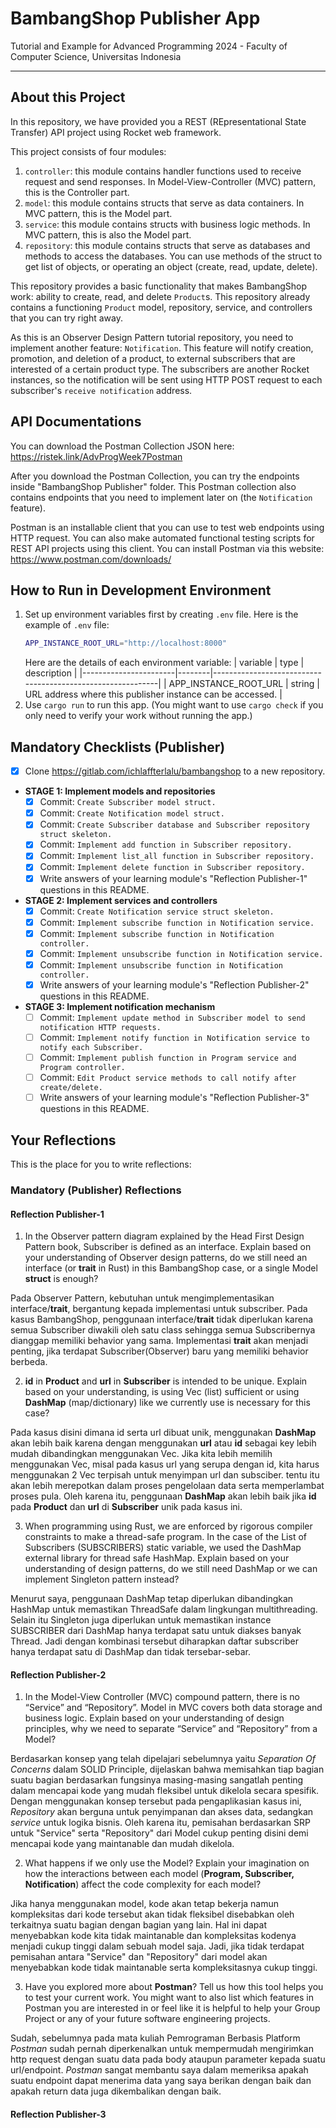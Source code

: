 # BambangShop Publisher App
Tutorial and Example for Advanced Programming 2024 - Faculty of Computer Science, Universitas Indonesia

---

## About this Project
In this repository, we have provided you a REST (REpresentational State Transfer) API project using Rocket web framework.

This project consists of four modules:
1.  `controller`: this module contains handler functions used to receive request and send responses.
    In Model-View-Controller (MVC) pattern, this is the Controller part.
2.  `model`: this module contains structs that serve as data containers.
    In MVC pattern, this is the Model part.
3.  `service`: this module contains structs with business logic methods.
    In MVC pattern, this is also the Model part.
4.  `repository`: this module contains structs that serve as databases and methods to access the databases.
    You can use methods of the struct to get list of objects, or operating an object (create, read, update, delete).

This repository provides a basic functionality that makes BambangShop work: ability to create, read, and delete `Product`s.
This repository already contains a functioning `Product` model, repository, service, and controllers that you can try right away.

As this is an Observer Design Pattern tutorial repository, you need to implement another feature: `Notification`.
This feature will notify creation, promotion, and deletion of a product, to external subscribers that are interested of a certain product type.
The subscribers are another Rocket instances, so the notification will be sent using HTTP POST request to each subscriber's `receive notification` address.

## API Documentations

You can download the Postman Collection JSON here: https://ristek.link/AdvProgWeek7Postman

After you download the Postman Collection, you can try the endpoints inside "BambangShop Publisher" folder.
This Postman collection also contains endpoints that you need to implement later on (the `Notification` feature).

Postman is an installable client that you can use to test web endpoints using HTTP request.
You can also make automated functional testing scripts for REST API projects using this client.
You can install Postman via this website: https://www.postman.com/downloads/

## How to Run in Development Environment
1.  Set up environment variables first by creating `.env` file.
    Here is the example of `.env` file:
    ```bash
    APP_INSTANCE_ROOT_URL="http://localhost:8000"
    ```
    Here are the details of each environment variable:
    | variable              | type   | description                                                |
    |-----------------------|--------|------------------------------------------------------------|
    | APP_INSTANCE_ROOT_URL | string | URL address where this publisher instance can be accessed. |
2.  Use `cargo run` to run this app.
    (You might want to use `cargo check` if you only need to verify your work without running the app.)

## Mandatory Checklists (Publisher)
-   [x] Clone https://gitlab.com/ichlaffterlalu/bambangshop to a new repository.
-   **STAGE 1: Implement models and repositories**
    -   [x] Commit: `Create Subscriber model struct.`
    -   [x] Commit: `Create Notification model struct.`
    -   [x] Commit: `Create Subscriber database and Subscriber repository struct skeleton.`
    -   [x] Commit: `Implement add function in Subscriber repository.`
    -   [x] Commit: `Implement list_all function in Subscriber repository.`
    -   [x] Commit: `Implement delete function in Subscriber repository.`
    -   [x] Write answers of your learning module's "Reflection Publisher-1" questions in this README.
-   **STAGE 2: Implement services and controllers**
    -   [x] Commit: `Create Notification service struct skeleton.`
    -   [x] Commit: `Implement subscribe function in Notification service.`
    -   [x] Commit: `Implement subscribe function in Notification controller.`
    -   [x] Commit: `Implement unsubscribe function in Notification service.`
    -   [x] Commit: `Implement unsubscribe function in Notification controller.`
    -   [x] Write answers of your learning module's "Reflection Publisher-2" questions in this README.
-   **STAGE 3: Implement notification mechanism**
    -   [ ] Commit: `Implement update method in Subscriber model to send notification HTTP requests.`
    -   [ ] Commit: `Implement notify function in Notification service to notify each Subscriber.`
    -   [ ] Commit: `Implement publish function in Program service and Program controller.`
    -   [ ] Commit: `Edit Product service methods to call notify after create/delete.`
    -   [ ] Write answers of your learning module's "Reflection Publisher-3" questions in this README.

## Your Reflections
This is the place for you to write reflections:

### Mandatory (Publisher) Reflections

#### Reflection Publisher-1

1. In the Observer pattern diagram explained by the Head First Design Pattern book, Subscriber is defined as an interface. Explain based on your understanding of Observer design patterns, do we still need an interface (or **trait** in Rust) in this BambangShop case, or a single Model **struct** is enough?

Pada Observer Pattern, kebutuhan untuk mengimplementasikan interface/**trait**, bergantung kepada implementasi untuk subscriber. Pada kasus BambangShop, penggunaan interface/**trait** tidak diperlukan karena semua Subscriber diwakili oleh satu class sehingga semua Subscribernya dianggap memiliki behavior yang sama. Implementasi **trait** akan menjadi penting, jika terdapat Subscriber(Observer) baru yang memiliki behavior berbeda.

2. **id** in **Product** and **url** in **Subscriber** is intended to be unique. Explain based on your understanding, is using Vec (list) sufficient or using **DashMap** (map/dictionary) like we currently use is necessary for this case?

Pada kasus disini dimana id serta url dibuat unik, menggunakan **DashMap** akan lebih baik karena dengan menggunakan **url** atau **id** sebagai key lebih mudah dibandingkan menggunakan Vec. Jika kita lebih memilih menggunakan Vec, misal pada kasus url yang serupa dengan id, kita harus menggunakan 2 Vec terpisah untuk menyimpan url dan subsciber. tentu itu akan lebih merepotkan dalam proses pengelolaan data serta memperlambat proses pula. Oleh karena itu, penggunaan **DashMap** akan lebih baik jika **id** pada **Product** dan **url** di **Subscriber** unik pada kasus ini.

3. When programming using Rust, we are enforced by rigorous compiler constraints to make a thread-safe program. In the case of the List of Subscribers (SUBSCRIBERS) static variable, we used the DashMap external library for thread safe HashMap. Explain based on your understanding of design patterns, do we still need DashMap or we can implement Singleton pattern instead?

Menurut saya, penggunaan DashMap tetap diperlukan dibandingkan HashMap untuk memastikan ThreadSafe dalam lingkungan multithreading. Selain itu Singleton juga diperlukan untuk memastikan instance SUBSCRIBER dari DashMap hanya terdapat satu untuk diakses banyak Thread. Jadi dengan kombinasi tersebut diharapkan daftar subscriber hanya terdapat satu di DashMap dan tidak tersebar-sebar.

#### Reflection Publisher-2

1. In the Model-View Controller (MVC) compound pattern, there is no “Service” and “Repository”. Model in MVC covers both data storage and business logic. Explain based on your understanding of design principles, why we need to separate “Service” and “Repository” from a Model?

Berdasarkan konsep yang telah dipelajari sebelumnya yaitu *Separation Of Concerns* dalam SOLID Principle, dijelaskan bahwa memisahkan tiap bagian suatu bagian berdasarkan fungsinya masing-masing sangatlah penting dalam mencapai kode yang mudah fleksibel untuk dikelola secara spesifik. Dengan menggunakan konsep tersebut pada pengaplikasian kasus ini, *Repository* akan berguna untuk penyimpanan dan akses data, sedangkan *service* untuk logika bisnis. Oleh karena itu, pemisahan berdasarkan SRP untuk "Service" serta "Repository" dari Model cukup penting disini demi mencapai kode yang maintanable dan mudah dikelola.

2. What happens if we only use the Model? Explain your imagination on how the interactions between each model (**Program, Subscriber, Notification**) affect the code complexity for each model?

Jika hanya menggunakan model, kode akan tetap bekerja namun kompleksitas dari kode tersebut akan tidak fleksibel disebabkan oleh terkaitnya suatu bagian dengan bagian yang lain. Hal ini dapat menyebabkan kode kita tidak maintanable dan kompleksitas kodenya menjadi cukup tinggi dalam sebuah model saja. Jadi, jika tidak terdapat pemisahan antara "Service" dan "Repository" dari model akan menyebabkan kode tidak maintanable serta kompleksitasnya cukup tinggi.

3. Have you explored more about **Postman**? Tell us how this tool helps you to test your current work. You might want to also list which features in Postman you are interested in or feel like it is helpful to help your Group Project or any of your future software engineering projects.

Sudah, sebelumnya pada mata kuliah Pemrograman Berbasis Platform *Postman* sudah pernah diperkenalkan untuk mempermudah mengirimkan http request dengan suatu data pada body ataupun parameter kepada suatu url/endpoint. *Postman* sangat membantu saya dalam memeriksa apakah suatu endpoint dapat menerima data yang saya berikan dengan baik dan apakah return data juga dikembalikan dengan baik. 

#### Reflection Publisher-3